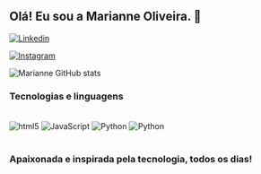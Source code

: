 ## Olá! Eu sou a Marianne Oliveira. 👋

[![Linkedin](https://img.shields.io/badge/LinkedIn-0077B5?style=for-the-badge&logo=linkedin&logoColor=white)](https://www.linkedin.com/in/marianne-oliveira-a2518a20b/)

[![Instagram](https://img.shields.io/badge/Instagram-E4405F?style=for-the-badge&logo=instagram&logoColor=white)](https://www.instagram.com/mrnne.7/)

![Marianne GitHub stats](https://github-readme-stats.vercel.app/api?username=marianneOliv&show_icons=true&theme=midnight-purple)

### Tecnologias e linguagens

<div style="display: inline_block"></br>
  <img align= center alt="html5" src="https://img.shields.io/badge/HTML5-E34F26?style=for-the-badge&logo=html5&logoColor=white" />
  <img align= "center" alt="JavaScript" src="https://img.shields.io/badge/JavaScript-F7DF1E?style=for-the-badge&logo=javascript&logoColor=black" />
   <img align= "center" alt="Python" src="https://img.shields.io/badge/Python-14354C?style=for-the-badge&logo=python&logoColor=white" />
   <img align= "center" alt="Python" src="https://img.shields.io/badge/Figma-F24E1E?style=for-the-badge&logo=figma&logoColor=white" />

</div><br/> 

### Apaixonada e inspirada pela tecnologia, todos os dias!
